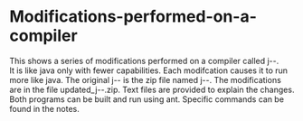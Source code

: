# Modifications-performed-on-a-compiler
This shows a series of modifications performed on a compiler called j--.  
It is like java only with fewer capabilities.  Each modifcation causes it to run more like java.
The original j-- is the zip file named j--.  The modifications are in the file updated_j--.zip.
Text files are provided to explain the changes.  
Both programs can be built and run using ant.  Specific commands can be found in
the notes.
